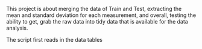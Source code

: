 This project is about merging the data of Train and Test, extracting the mean and standard deviation for each measurement, and overall, testing the ability to get, grab the raw data into tidy data that is available for the data analysis.

The script first reads in the data tables
